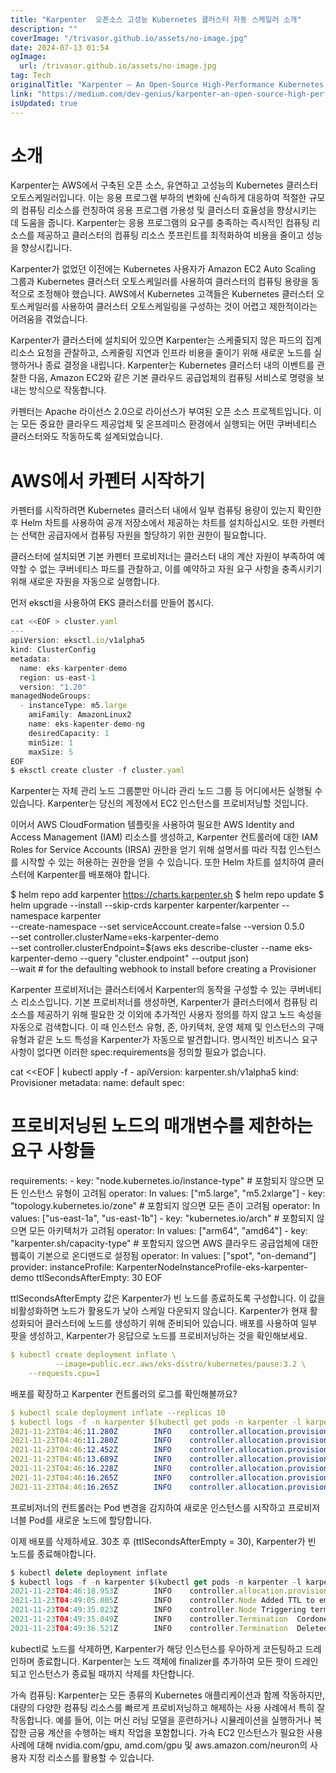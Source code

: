 ```yaml
---
title: "Karpenter  오픈소스 고성능 Kubernetes 클러스터 자동 스케일러 소개"
description: ""
coverImage: "/trivasor.github.io/assets/no-image.jpg"
date: 2024-07-13 01:54
ogImage: 
  url: /trivasor.github.io/assets/no-image.jpg
tag: Tech
originalTitle: "Karpenter — An Open-Source High-Performance Kubernetes Cluster Autoscaler"
link: "https://medium.com/dev-genius/karpenter-an-open-source-high-performance-kubernetes-cluster-autoscaler-05bee7ca1b61"
isUpdated: true
---
```





# 소개

Karpenter는 AWS에서 구축된 오픈 소스, 유연하고 고성능의 Kubernetes 클러스터 오토스케일러입니다. 이는 응용 프로그램 부하의 변화에 신속하게 대응하여 적절한 규모의 컴퓨팅 리소스를 런칭하여 응용 프로그램 가용성 및 클러스터 효율성을 향상시키는 데 도움을 줍니다. Karpenter는 응용 프로그램의 요구를 충족하는 즉시적인 컴퓨팅 리소스를 제공하고 클러스터의 컴퓨팅 리소스 풋프린트를 최적화하여 비용을 줄이고 성능을 향상시킵니다.

Karpenter가 없었던 이전에는 Kubernetes 사용자가 Amazon EC2 Auto Scaling 그룹과 Kubernetes 클러스터 오토스케일러를 사용하여 클러스터의 컴퓨팅 용량을 동적으로 조정해야 했습니다. AWS에서 Kubernetes 고객들은 Kubernetes 클러스터 오토스케일러를 사용하여 클러스터 오토스케일링을 구성하는 것이 어렵고 제한적이라는 어려움을 겪었습니다.

Karpenter가 클러스터에 설치되어 있으면 Karpenter는 스케줄되지 않은 파드의 집계 리소스 요청을 관찰하고, 스케줄링 지연과 인프라 비용을 줄이기 위해 새로운 노드를 실행하거나 종료 결정을 내립니다. Karpenter는 Kubernetes 클러스터 내의 이벤트를 관찰한 다음, Amazon EC2와 같은 기본 클라우드 공급업체의 컴퓨팅 서비스로 명령을 보내는 방식으로 작동합니다.

<div class="content-ad"></div>

카펜터는 Apache 라이선스 2.0으로 라이선스가 부여된 오픈 소스 프로젝트입니다. 이는 모든 중요한 클라우드 제공업체 및 온프레미스 환경에서 실행되는 어떤 쿠버네티스 클러스터와도 작동하도록 설계되었습니다.

# AWS에서 카펜터 시작하기

카펜터를 시작하려면 Kubernetes 클러스터 내에서 일부 컴퓨팅 용량이 있는지 확인한 후 Helm 차트를 사용하여 공개 저장소에서 제공하는 차트를 설치하십시오. 또한 카펜터는 선택한 공급자에서 컴퓨팅 자원을 할당하기 위한 권한이 필요합니다.

클러스터에 설치되면 기본 카펜터 프로비저너는 클러스터 내의 계산 자원이 부족하여 예약할 수 없는 쿠버네티스 파드를 관찰하고, 이를 예약하고 자원 요구 사항을 충족시키기 위해 새로운 자원을 자동으로 실행합니다.

<div class="content-ad"></div>

먼저 eksctl을 사용하여 EKS 클러스터를 만들어 봅시다.

```js
cat <<EOF > cluster.yaml
---
apiVersion: eksctl.io/v1alpha5
kind: ClusterConfig
metadata:
  name: eks-karpenter-demo
  region: us-east-1
  version: "1.20"
managedNodeGroups:
  - instanceType: m5.large
    amiFamily: AmazonLinux2
    name: eks-kapenter-demo-ng
    desiredCapacity: 1
    minSize: 1
    maxSize: 5
EOF
$ eksctl create cluster -f cluster.yaml
```

Karpenter는 자체 관리 노드 그룹뿐만 아니라 관리 노드 그룹 등 어디에서든 실행될 수 있습니다. Karpenter는 당신의 계정에서 EC2 인스턴스를 프로비저닝할 것입니다.

이어서 AWS CloudFormation 템플릿을 사용하여 필요한 AWS Identity and Access Management (IAM) 리소스를 생성하고, Karpenter 컨트롤러에 대한 IAM Roles for Service Accounts (IRSA) 권한을 얻기 위해 설명서를 따라 직접 인스턴스를 시작할 수 있는 허용하는 권한을 얻을 수 있습니다. 또한 Helm 차트를 설치하여 클러스터에 Karpenter를 배포해야 합니다.

<div class="content-ad"></div>


$ helm repo add karpenter https://charts.karpenter.sh
$ helm repo update
$ helm upgrade --install --skip-crds karpenter karpenter/karpenter --namespace karpenter \
  --create-namespace --set serviceAccount.create=false --version 0.5.0 \
  --set controller.clusterName=eks-karpenter-demo \
  --set controller.clusterEndpoint=$(aws eks describe-cluster --name eks-karpenter-demo --query "cluster.endpoint" --output json) \
  --wait # for the defaulting webhook to install before creating a Provisioner


Karpenter 프로비저너는 클러스터에서 Karpenter의 동작을 구성할 수 있는 쿠버네티스 리소스입니다. 기본 프로비저너를 생성하면, Karpenter가 클러스터에서 컴퓨팅 리소스를 제공하기 위해 필요한 것 이외에 추가적인 사용자 정의를 하지 않고 노드 속성을 자동으로 검색합니다. 이 때 인스턴스 유형, 존, 아키텍처, 운영 체제 및 인스턴스의 구매 유형과 같은 노드 특성을 Karpenter가 자동으로 발견합니다. 명시적인 비즈니스 요구사항이 없다면 이러한 spec:requirements을 정의할 필요가 없습니다.


cat <<EOF | kubectl apply -f -
apiVersion: karpenter.sh/v1alpha5
kind: Provisioner
metadata:
  name: default
spec:
  # 프로비저닝된 노드의 매개변수를 제한하는 요구 사항들
  requirements:
    - key: "node.kubernetes.io/instance-type" # 포함되지 않으면 모든 인스턴스 유형이 고려됨
      operator: In
      values: ["m5.large", "m5.2xlarge"]
    - key: "topology.kubernetes.io/zone" # 포함되지 않으면 모든 존이 고려됨
      operator: In
      values: ["us-east-1a", "us-east-1b"]
    - key: "kubernetes.io/arch" # 포함되지 않으면 모든 아키텍처가 고려됨
      operator: In
      values: ["arm64", "amd64"]
    - key: "karpenter.sh/capacity-type" # 포함되지 않으면 AWS 클라우드 공급업체에 대한 웹훅이 기본으로 온디맨드로 설정됨
      operator: In
      values: ["spot", "on-demand"]
  provider:
    instanceProfile: KarpenterNodeInstanceProfile-eks-karpenter-demo
  ttlSecondsAfterEmpty: 30
EOF


ttlSecondsAfterEmpty 값은 Karpenter가 빈 노드를 종료하도록 구성합니다. 이 값을 비활성화하면 노드가 활용도가 낮아 스케일 다운되지 않습니다. Karpenter가 현재 활성화되어 클러스터에 노드를 생성하기 위해 준비되어 있습니다. 배포를 사용하여 일부 팟을 생성하고, Karpenter가 응답으로 노드를 프로비저닝하는 것을 확인해보세요.


<div class="content-ad"></div>

```yaml
$ kubectl create deployment inflate \
          --image=public.ecr.aws/eks-distro/kubernetes/pause:3.2 \
    --requests.cpu=1
```

배포를 확장하고 Karpenter 컨트롤러의 로그를 확인해볼까요?

```yaml
$ kubectl scale deployment inflate --replicas 10
$ kubectl logs -f -n karpenter $(kubectl get pods -n karpenter -l karpenter=controller -o name)
2021-11-23T04:46:11.280Z        INFO    controller.allocation.provisioner/default       Starting provisioning loop      {"commit": "abc12345"}
2021-11-23T04:46:11.280Z        INFO    controller.allocation.provisioner/default       Waiting to batch additional pods        {"commit": "abc123456"}
2021-11-23T04:46:12.452Z        INFO    controller.allocation.provisioner/default       Found 9 provisionable pods      {"commit": "abc12345"}
2021-11-23T04:46:13.689Z        INFO    controller.allocation.provisioner/default       Computed packing for 10 pod(s) with instance type option(s) [m5.large]  {"commit": " abc123456"}
2021-11-23T04:46:16.228Z        INFO    controller.allocation.provisioner/default       Launched instance: i-01234abcdef, type: m5.large, zone: us-east-1a, hostname: ip-192-168-0-0.ec2.internal    {"commit": "abc12345"}
2021-11-23T04:46:16.265Z        INFO    controller.allocation.provisioner/default       Bound 9 pod(s) to node ip-192-168-0-0.ec2.internal  {"commit": "abc12345"}
2021-11-23T04:46:16.265Z        INFO    controller.allocation.provisioner/default       Watching for pod events {"commit": "abc12345"}
```

프로비저너의 컨트롤러는 Pod 변경을 감지하여 새로운 인스턴스를 시작하고 프로비저너블 Pod를 새로운 노드에 할당합니다.

<div class="content-ad"></div>

이제 배포를 삭제하세요. 30초 후 (ttlSecondsAfterEmpty = 30), Karpenter가 빈 노드를 종료해야합니다.

```js
$ kubectl delete deployment inflate
$ kubectl logs -f -n karpenter $(kubectl get pods -n karpenter -l karpenter=controller -o name)
2021-11-23T04:46:18.953Z        INFO    controller.allocation.provisioner/default       Watching for pod events {"commit": "abc12345"}
2021-11-23T04:49:05.805Z        INFO    controller.Node Added TTL to empty node ip-192-168-0-0.ec2.internal {"commit": "abc12345"}
2021-11-23T04:49:35.823Z        INFO    controller.Node Triggering termination after 30s for empty node ip-192-168-0-0.ec2.internal {"commit": "abc12345"}
2021-11-23T04:49:35.849Z        INFO    controller.Termination  Cordoned node ip-192-168-116-109.ec2.internal   {"commit": "abc12345"}
2021-11-23T04:49:36.521Z        INFO    controller.Termination  Deleted node ip-192-168-0-0.ec2.internal    {"commit": "abc12345"}
```

kubectl로 노드를 삭제하면, Karpenter가 해당 인스턴스를 우아하게 코든팅하고 드레인하며 종료합니다. Karpenter는 노드 객체에 finalizer를 추가하여 모든 팟이 드레인되고 인스턴스가 종료될 때까지 삭제를 차단합니다.

가속 컴퓨팅: Karpenter는 모든 종류의 Kubernetes 애플리케이션과 함께 작동하지만, 대량의 다양한 컴퓨팅 리소스를 빠르게 프로비저닝하고 해제하는 사용 사례에서 특히 잘 작동합니다. 예를 들어, 이는 머신 러닝 모델을 훈련하거나 시뮬레이션을 실행하거나 복잡한 금융 계산을 수행하는 배치 작업을 포함합니다. 가속 EC2 인스턴스가 필요한 사용 사례에 대해 nvidia.com/gpu, amd.com/gpu 및 aws.amazon.com/neuron의 사용자 지정 리소스를 활용할 수 있습니다.